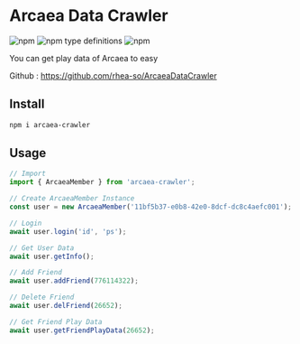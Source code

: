 # Arcaea Data Crawler

![npm](https://img.shields.io/npm/v/arcaea-crawler)
![npm type definitions](https://img.shields.io/npm/types/arcaea-crawler)
![npm](https://img.shields.io/npm/dt/arcaea-crawler)

You can get play data of Arcaea to easy

Github : https://github.com/rhea-so/ArcaeaDataCrawler

## Install

```sh
npm i arcaea-crawler
```

## Usage

```typescript
// Import
import { ArcaeaMember } from 'arcaea-crawler';

// Create ArcaeaMember Instance
const user = new ArcaeaMember('11bf5b37-e0b8-42e0-8dcf-dc8c4aefc001'); // DeviceId: uuidv4

// Login
await user.login('id', 'ps');

// Get User Data
await user.getInfo();

// Add Friend
await user.addFriend(776114322);

// Delete Friend
await user.delFriend(26652);

// Get Friend Play Data
await user.getFriendPlayData(26652);
```
